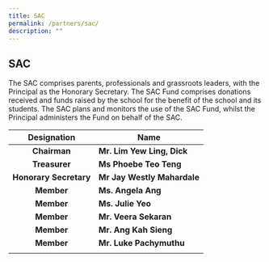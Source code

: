 ```yaml
---
title: SAC
permalink: /partners/sac/
description: ""
---
```

## SAC

The SAC comprises parents, professionals and grassroots leaders, with the Principal as the Honorary Secretary. The SAC Fund comprises donations received and funds raised by the school for the benefit of the school and its students. The SAC plans and monitors the use of the SAC Fund, whilst the Principal administers the Fund on behalf of the SAC.

| **Designation**  | **Name**  |
|:-:|---|
| **Chairman**  | **Mr. Lim Yew Ling, Dick**  |
| **Treasurer**  | **Ms Phoebe Teo Teng**  |
| **Honorary Secretary**  | **Mr Jay Westly Mahardale**  |
| **Member**  | **Ms. Angela Ang**  |
| **Member**  | **Ms. Julie Yeo**  |
| **Member**  | **Mr. Veera Sekaran** |
| **Member**  | **Mr. Ang Kah Sieng**  |
| **Member**  | **Mr. Luke Pachymuthu**  |
|   |   |